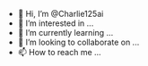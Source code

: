 - 👋 Hi, I’m @Charlie125ai
- 👀 I’m interested in ...
- 🌱 I’m currently learning ...
- 💞️ I’m looking to collaborate on ...
- 📫 How to reach me ...

<!---
Charlie125ai/Charlie125ai is a ✨ special ✨ repository because its `README.md` (this file) appears on your GitHub profile.
You can click the Preview link to take a look at your changes.
--->
